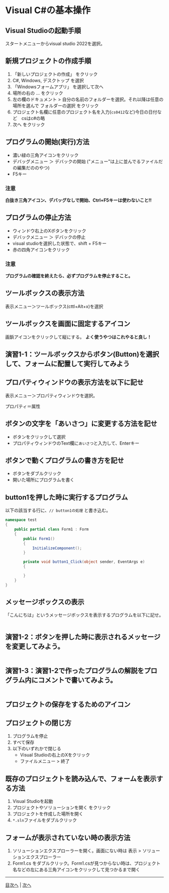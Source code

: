 # Visual C#の基本操作
## Visual Studioの起動手順

スタートメニューからvisual studio 2022を選択。

## 新規プロジェクトの作成手順
1. 「新しいプロジェクトの作成」 をクリック
2. C#, Windows, デスクトップ を選択
3. 「Windowsフォームアプリ」 を選択して次へ
4. 場所の右の ... をクリック
5. 左の欄のドキュメント > 自分の名前のフォルダーを選択。それ以降は任意の場所を選んで フォルダーの選択 をクリック
6. プロジェクト名欄に任意のプロジェクト名を入力(`cs0412`など)今日の日付など　csはc#の略
7. 次へ をクリック


## プログラムの開始(実行)方法
- 濃い緑の三角アイコンをクリック 
- デバッグメニュー ＞ デバックの開始 ("メニュー"は上に並んでるファイルだの編集だののやつ)
- F5キー

### 注意

**白抜き三角アイコン、デバッグなしで開始、Ctrl+F5キーは使わないこと!!**

## プログラムの停止方法
- ウィンドウ右上のXボタンをクリック
- デバックメニュー ＞ デバックの停止
- visual studioを選択した状態で、shift + F5キー
- 赤の四角アイコンをクリック

### 注意

**プログラムの確認を終えたら、必ずプログラムを停止すること。**

## ツールボックスの表示方法

表示メニュー＞ツールボックス(cttl+Alt+x)を選択


## ツールボックスを画面に固定するアイコン

画鋲アイコンをクリックして縦にする。
**よく使うやつはこれやると良し！**

## 演習1-1：ツールボックスからボタン(Button)を選択して、フォームに配置して実行してみよう



## プロパティウィンドウの表示方法を以下に記せ
表示メニュー＞プロパティウィンドウを選択。

プロパティ＝属性


## ボタンの文字を「あいさつ」に変更する方法を記せ

- ボタンをクリックして選択
- プロパティウィンドウのText欄に`あいさつ`と入力して、Enterキー



## ボタンで動くプログラムの書き方を記せ
- ボタンをダブルクリック
- 開いた場所にプログラムを書く



## button1を押した時に実行するプログラム
以下の該当する行に、`// button1の処理` と書き込む。

```cs
namespace test
{
    public partial class Form1 : Form
    {
        public Form1()
        {
            InitializeComponent();
        }

        private void button1_Click(object sender, EventArgs e)
        {

        }
    }
}
```

## メッセージボックスの表示
「こんにちは」というメッセージボックスを表示するプログラムを以下に記せ。

```cs

```

## 演習1-2：ボタンを押した時に表示されるメッセージを変更してみよう。

```cs

```

## 演習1-3：演習1-2で作ったプログラムの解説をプログラム内にコメントで書いてみよう。

```cs

```

## プロジェクトの保存をするためのアイコン



## プロジェクトの閉じ方

1. プログラムを停止
2. すべて保存
3. 以下のいずれかで閉じる
   - Visual Studioの右上のXをクリック
   - ファイルメニュー > 終了


## 既存のプロジェクトを読み込んで、フォームを表示する方法

1. Visual Studioを起動
2. プロジェクトやソリューションを開く をクリック
3. プロジェクトを作成した場所を開く
4. `*.sln`ファイルをダブルクリック

## フォームが表示されていない時の表示方法

1. ソリューションエクスプローラーを開く。画面にない時は 表示 > ソリューションエクスプローラー
2. Form1.cs をダブルクリック。Form1.csが見つからない時は、プロジェクト名などの左にある三角アイコンをクリックして見つかるまで開く


---

[目次へ](README.md#%E7%9B%AE%E6%AC%A1) | [次へ](README.md#%E3%83%97%E3%83%AD%E3%82%B0%E3%83%A9%E3%83%9F%E3%83%B3%E3%82%B0%E3%81%AE%E8%82%9D)
